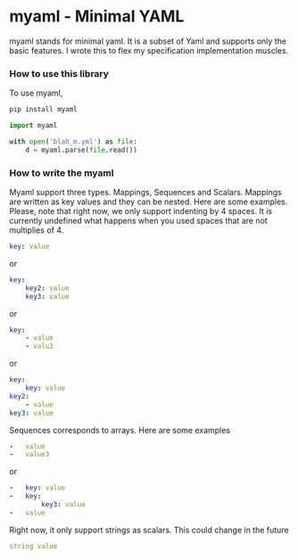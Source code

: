 # myaml - Minimal YAML
myaml stands for minimal yaml. It is a subset of Yaml and supports only the basic features. I wrote this to flex my specification implementation muscles.


### How to use this library
To use myaml,
```bash
pip install myaml
```

```python
import myaml

with open('blah_m.yml') as file:
    d = myaml.parse(file.read())

```

### How to write the myaml
Myaml support three types.
Mappings, Sequences and Scalars.
Mappings are written as key values and they can be nested. Here are some examples. Please, note that right now, we only support indenting by 4 spaces. It is currently undefined
what happens when you used spaces that are not multiplies of 4.
```yaml
key: value
```
or
```yaml
key:
    key2: value
    key3: value
```
or
```yaml
key:
    - value
    - valu3
```
or
```yaml
key:
    key: value
key2:
    - value
key3: value
```

Sequences corresponds to arrays. Here are some examples
```yaml
-   value
-   value3
```
or
```yaml
-   key: value
-   key:
        key3: value
-   value
```

Right now, it only support strings as scalars. This could change in the future
```yaml
string value
```
